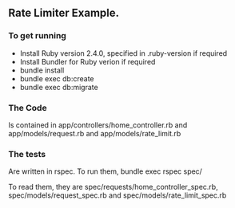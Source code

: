 ## Rate Limiter Example.

### To get running

- Install Ruby version 2.4.0, specified in .ruby-version if required
- Install Bundler for Ruby verion if required
- bundle install
- bundle exec db:create
- bundle exec db:migrate

### The Code

Is contained in app/controllers/home_controller.rb and app/models/request.rb and app/models/rate_limit.rb

### The tests

Are written in rspec. To run them, bundle exec rspec spec/

To read them, they are spec/requests/home_controller_spec.rb, spec/models/request_spec.rb and spec/models/rate_limit_spec.rb
